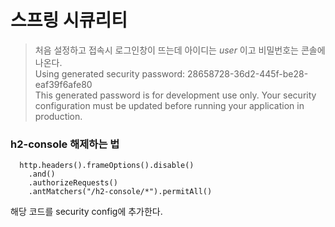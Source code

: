 # 스프링 시큐리티


> 처음 설정하고 접속시 로그인창이 뜨는데 아이디는 *user* 이고 비밀번호는 콘솔에 나온다. <br>
> Using generated security password: 28658728-36d2-445f-be28-eaf39f6afe80 <br>
> This generated password is for development use only. Your security configuration must be updated before running your application in production.


### h2-console 해제하는 법
```
  http.headers().frameOptions().disable()
    .and()
    .authorizeRequests()
    .antMatchers("/h2-console/*").permitAll()
```
해당 코드를 security config에 추가한다.
